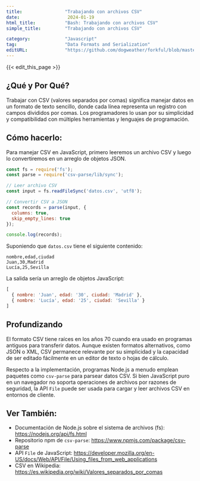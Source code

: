 ```yaml
---
title:                "Trabajando con archivos CSV"
date:                  2024-01-19
html_title:           "Bash: Trabajando con archivos CSV"
simple_title:         "Trabajando con archivos CSV"

category:             "Javascript"
tag:                  "Data Formats and Serialization"
editURL:              "https://github.com/dogweather/forkful/blob/master/content/es/javascript/working-with-csv.md"
---
```


{{< edit_this_page >}}

## ¿Qué y Por Qué?

Trabajar con CSV (valores separados por comas) significa manejar datos en un formato de texto sencillo, donde cada línea representa un registro con campos divididos por comas. Los programadores lo usan por su simplicidad y compatibilidad con múltiples herramientas y lenguajes de programación.

## Cómo hacerlo:

Para manejar CSV en JavaScript, primero leeremos un archivo CSV y luego lo convertiremos en un arreglo de objetos JSON.

```javascript
const fs = require('fs');
const parse = require('csv-parse/lib/sync');

// Leer archivo CSV
const input = fs.readFileSync('datos.csv', 'utf8');

// Convertir CSV a JSON
const records = parse(input, {
  columns: true,
  skip_empty_lines: true
});

console.log(records);
```

Suponiendo que `datos.csv` tiene el siguiente contenido:
```
nombre,edad,ciudad
Juan,30,Madrid
Lucía,25,Sevilla
```

La salida sería un arreglo de objetos JavaScript:
```javascript
[
  { nombre: 'Juan', edad: '30', ciudad: 'Madrid' },
  { nombre: 'Lucía', edad: '25', ciudad: 'Sevilla' }
]
```

## Profundizando

El formato CSV tiene raíces en los años 70 cuando era usado en programas antiguos para transferir datos. Aunque existen formatos alternativos, como JSON o XML, CSV permanece relevante por su simplicidad y la capacidad de ser editado fácilmente en un editor de texto o hojas de cálculo.

Respecto a la implementación, programas Node.js a menudo emplean paquetes como `csv-parse` para parsear datos CSV. Si bien JavaScript puro en un navegador no soporta operaciones de archivos por razones de seguridad, la API `File` puede ser usada para cargar y leer archivos CSV en entornos de cliente.

## Ver También:

- Documentación de Node.js sobre el sistema de archivos (fs): https://nodejs.org/api/fs.html
- Repositorio npm de `csv-parse`: https://www.npmjs.com/package/csv-parse
- API `File` de JavaScript: https://developer.mozilla.org/en-US/docs/Web/API/File/Using_files_from_web_applications
- CSV en Wikipedia: https://es.wikipedia.org/wiki/Valores_separados_por_comas
